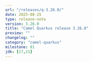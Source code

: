 ```yaml
---
url: "/releases/q-3.26.0/"
date: 2025-08-25
type: release-note
version: 3.26.0
title: "Camel Quarkus release 3.26.0"
preview: ""
changelog: ""
category: "camel-quarkus"
milestone: 81
jdk: [17,21]
---
```

